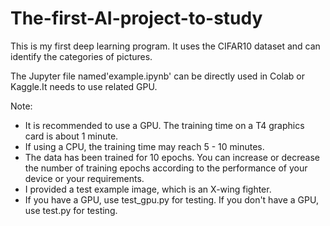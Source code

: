 # The-first-AI-project-to-study
This is my first deep learning program. It uses the CIFAR10 dataset and can identify the categories of pictures.

The Jupyter file named'example.ipynb' can be directly used in Colab or Kaggle.It needs to use related GPU.

Note:

- It is recommended to use a GPU. The training time on a T4 graphics card is about 1 minute.
- If using a CPU, the training time may reach 5 - 10 minutes.
- The data has been trained for 10 epochs. You can increase or decrease the number of training epochs according to the performance of your device or your requirements.
- I provided a test example image, which is an X-wing fighter.
- If you have a GPU, use test_gpu.py for testing. If you don't have a GPU, use test.py for testing.


